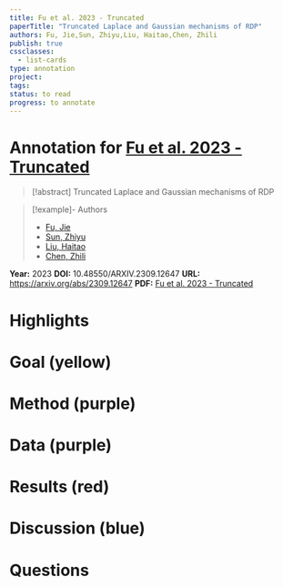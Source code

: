 ```yaml
---
title: Fu et al. 2023 - Truncated
paperTitle: "Truncated Laplace and Gaussian mechanisms of RDP"
authors: Fu, Jie,Sun, Zhiyu,Liu, Haitao,Chen, Zhili
publish: true
cssclasses:
  - list-cards
type: annotation
project:
tags:
status: to read
progress: to annotate
---
```

# Annotation for [Fu et al. 2023 - Truncated](Papers/References/Fu%20et%20al.%202023%20-%20Truncated)

> [!abstract] Truncated Laplace and Gaussian mechanisms of RDP

> [!example]- Authors
> - [Fu, Jie](Fu%2C%20Jie)
> - [Sun, Zhiyu](Sun%2C%20Zhiyu)
> - [Liu, Haitao](Liu%2C%20Haitao)
> - [Chen, Zhili](Chen%2C%20Zhili)

**Year:** 2023
**DOI:** 10.48550/ARXIV.2309.12647
**URL:** https://arxiv.org/abs/2309.12647
**PDF:** [Fu et al. 2023 - Truncated](Papers/PDFs/Fu%20et%20al.%202023%20-%20Truncated%20Laplace%20and%20Gaussian%20mechanisms%20of%20RDP.pdf)

# Highlights


# Goal (yellow)


# Method (purple)


# Data (purple)


# Results (red)


# Discussion (blue)


# Questions

